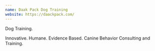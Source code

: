 ```yaml
---
name: Daak Pack Dog Training
website: https://daackpack.com/
---
```


Dog Training.

Innovative. Humane. Evidence Based. Canine Behavior Consulting and Training.
